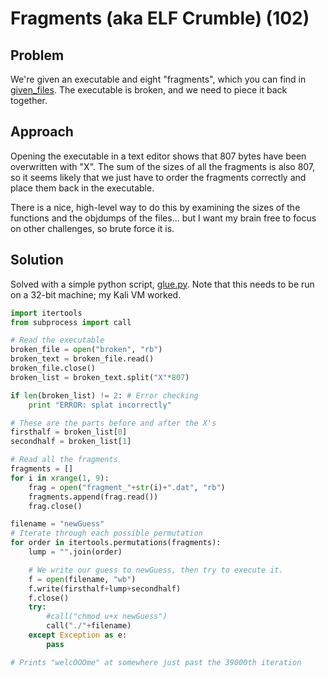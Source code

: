 # Fragments (aka ELF Crumble) (102)
## Problem
We're given an executable and eight "fragments", which you can
find in [given_files](./given_files). The executable is broken, and we
need to piece it back together.

## Approach
Opening the executable in a text editor shows that 807 bytes have been overwritten
with "X". The sum of the sizes of all the fragments is also 807, so it seems likely that
we just have to order the fragments correctly and place them back in the executable.

There is a nice, high-level way to do this by examining the sizes of the functions
and the objdumps of the files... but I want my brain free to focus on other challenges, so 
brute force it is.

## Solution
Solved with a simple python script, [glue.py](./glue.py). Note that this needs to be run on a
32-bit machine; my Kali VM worked.

```Python
import itertools
from subprocess import call

# Read the executable
broken_file = open("broken", "rb")
broken_text = broken_file.read()
broken_file.close()
broken_list = broken_text.split("X"*807)

if len(broken_list) != 2: # Error checking
    print "ERROR: splat incorrectly"

# These are the parts before and after the X's
firsthalf = broken_list[0]
secondhalf = broken_list[1]

# Read all the fragments
fragments = []
for i in xrange(1, 9):
    frag = open("fragment_"+str(i)+".dat", "rb")
    fragments.append(frag.read())
    frag.close()

filename = "newGuess"
# Iterate through each possible permutation
for order in itertools.permutations(fragments):
    lump = "".join(order)

    # We write our guess to newGuess, then try to execute it.
    f = open(filename, "wb")
    f.write(firsthalf+lump+secondhalf)
    f.close()
    try:
        #call("chmod u+x newGuess")
        call("./"+filename)
    except Exception as e:
        pass

# Prints "welcOOOme" at somewhere just past the 39000th iteration
```

